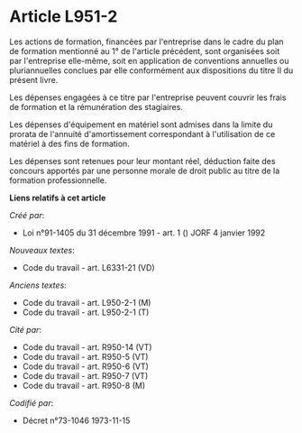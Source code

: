 # Article L951-2

Les actions de formation, financées par l'entreprise dans le cadre du plan de formation mentionné au 1° de l'article
précédent, sont organisées soit par l'entreprise elle-même, soit en application de conventions annuelles ou pluriannuelles
conclues par elle conformément aux dispositions du titre II du présent livre.

Les dépenses engagées à ce titre par l'entreprise peuvent couvrir les frais de formation et la rémunération des stagiaires.

Les dépenses d'équipement en matériel sont admises dans la limite du prorata de l'annuité d'amortissement correspondant à
l'utilisation de ce matériel à des fins de formation.

Les dépenses sont retenues pour leur montant réel, déduction faite des concours apportés par une personne morale de droit
public au titre de la formation professionnelle.

**Liens relatifs à cet article**

_Créé par_:

  - Loi n°91-1405 du 31 décembre 1991 - art. 1 () JORF 4 janvier 1992

_Nouveaux textes_:

  - Code du travail - art. L6331-21 (VD)

_Anciens textes_:

  - Code du travail - art. L950-2-1 (M)
  - Code du travail - art. L950-2-1 (T)

_Cité par_:

  - Code du travail - art. R950-14 (VT)
  - Code du travail - art. R950-5 (VT)
  - Code du travail - art. R950-6 (VT)
  - Code du travail - art. R950-7 (VT)
  - Code du travail - art. R950-8 (M)

_Codifié par_:

  - Décret n°73-1046 1973-11-15
